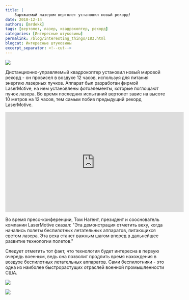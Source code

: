 ```yaml
---
title: |
    Заряжаемый лазером вертолет установил новый рекорд!
date: 2010-12-14
authors: [mrdekk]
tags: [вертолет, лазер, квадрокоптер, рекорд]
categories: [Интересные штуковины]
permalink: /blog/interesting_things/183.html
blogcat: Интересные штуковины
excerpt_separator: <!--cut-->
---
```



![](http://itw66.ru/uploads/images/00/00/01/2010/12/14/f269e0.jpg)


Дистанционно-управляемый квадрокоптер установил новый мировой рекорд - он провисел в воздухе 12 часов, используя для питания энергию лазерных пучков. Аппарат был разработан фирмой LaserMotive, на нем установлены фотоэлементы, которые поглощают пучок лазера. Во время последних испытаний вертолет завис на высоте 10 метров на 12 часов, тем самым побив предыдущий рекорд LaserMotive.


<!--cut-->

<iframe width="560" height="315" src="http://www.youtube.com/v/DT51M721j-k" title="YouTube video player" frameborder="0" allow="accelerometer; autoplay; clipboard-write; encrypted-media; gyroscope; picture-in-picture; web-share" allowfullscreen></iframe>

Во время пресс-конференции, Том Нагент, президент и сооснователь компании LaserMotive сказал: "Эта демонстрация отметить веху, когда начались полеты беспилотных летательных аппаратов, питающихся светом лазера. Эта веха станет важным шагом вперед в дальнейшее развитие технологии полетов."

Следует отметить тот факт, что технология будет интересна в первую очередь военным, ведь она позволит продлить время нахождения в воздухе беспилотных летательных аппаратов. Сами беспилотники - это одна из наиболее быстрорастущих отраслей военной промышленности США. 


![](http://itw66.ru/uploads/images/00/00/01/2010/12/14/a8da23.jpg)


![](http://itw66.ru/uploads/images/00/00/01/2010/12/14/45dc43.jpg)

